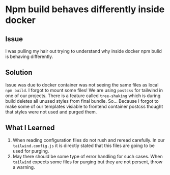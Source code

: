 # Npm build behaves differently inside docker

## Issue

I was pulling my hair out trying to understand why inside docker npm bulid is behaving differently.

## Solution

Issue was due to docker container was not seeing the same files as local `npm build`. I forgot to mount some files! We are using `postcss` for tailwind in one of our projects. There is a feature called `tree-shaking` which is during build deletes all unused styles from final bundle. So... Because I forgot to make some of our templates visiable to frontend container postcss thought that styles were not used and purged them.

## What I Learned

1. When reading configuration files do not rush and reread carefully. In our `tailwind.config.js` it is directly stated that this files are going to be used for purging.
1. May there should be some type of error handling for such cases. When `tailwind` expects some files for purging but they are not persent, throw a warning.
